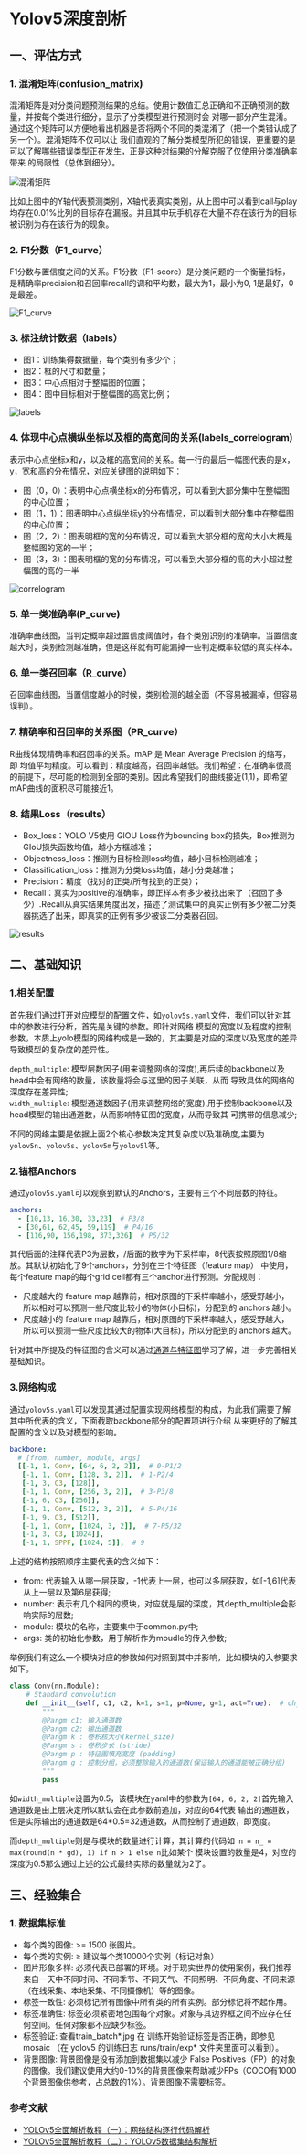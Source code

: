 # Yolov5深度剖析

## 一、评估方式

### 1. 混淆矩阵(confusion_matrix)

混淆矩阵是对分类问题预测结果的总结。使用计数值汇总正确和不正确预测的数量，并按每个类进行细分，显示了分类模型进行预测时会
对哪一部分产生混淆。通过这个矩阵可以方便地看出机器是否将两个不同的类混淆了（把一个类错认成了另一个）。混淆矩阵不仅可以让
我们直观的了解分类模型所犯的错误，更重要的是可以了解哪些错误类型正在发生，正是这种对结果的分解克服了仅使用分类准确率带来
的局限性（总体到细分）。

![混淆矩阵](/assets/image/confusion_matrix.png)

比如上图中的Y轴代表预测类别，X轴代表真实类别，从上图中可以看到call与play均存在0.01%比列的目标存在漏报。并且其中玩手机存在大量不存在该行为的目标被识别为存在该行为的现象。

### 2. F1分数（F1_curve）
F1分数与置信度之间的关系。F1分数（F1-score）是分类问题的一个衡量指标，是精确率precision和召回率recall的调和平均数，最大为1，最小为0, 1是最好，0是最差。

![F1_curve](/assets/image/F1_curve.png)

### 3. 标注统计数据（labels）

* 图1：训练集得数据量，每个类别有多少个；
* 图2：框的尺寸和数量；
* 图3：中心点相对于整幅图的位置；
* 图4：图中目标相对于整幅图的高宽比例；

![labels](/assets/image//labels.jpg)

### 4. 体现中心点横纵坐标以及框的高宽间的关系(labels_correlogram)

表示中心点坐标x和y，以及框的高宽间的关系。每一行的最后一幅图代表的是x，y，宽和高的分布情况，对应关键图的说明如下：

* 图（0，0）：表明中心点横坐标x的分布情况，可以看到大部分集中在整幅图的中心位置；
* 图（1，1）：图表明中心点纵坐标y的分布情况，可以看到大部分集中在整幅图的中心位置；
* 图（2，2）：图表明框的宽的分布情况，可以看到大部分框的宽的大小大概是整幅图的宽的一半；
* 图（3，3）：图表明框的宽的分布情况，可以看到大部分框的高的大小超过整幅图的高的一半

![correlogram](/assets//image/labels_correlogram.jpg)

### 5. 单一类准确率(P_curve)
准确率曲线图，当判定概率超过置信度阈值时，各个类别识别的准确率。当置信度越大时，类别检测越准确，但是这样就有可能漏掉一些判定概率较低的真实样本。

### 6. 单一类召回率（R_curve）
召回率曲线图，当置信度越小的时候，类别检测的越全面（不容易被漏掉，但容易误判）。

### 7. 精确率和召回率的关系图（PR_curve）
R曲线体现精确率和召回率的关系。mAP 是 Mean Average Precision 的缩写，即 均值平均精度。可以看到：精度越高，召回率越低。我们希望：在准确率很高的前提下，尽可能的检测到全部的类别。因此希望我们的曲线接近(1,1)，即希望mAP曲线的面积尽可能接近1。

### 8. 结果Loss（results）
* Box_loss：YOLO V5使用 GIOU Loss作为bounding box的损失，Box推测为GIoU损失函数均值，越小方框越准；
* Objectness_loss：推测为目标检测loss均值，越小目标检测越准；
* Classification_loss：推测为分类loss均值，越小分类越准；
* Precision：精度（找对的正类/所有找到的正类）；
* Recall：真实为positive的准确率，即正样本有多少被找出来了（召回了多少）.Recall从真实结果角度出发，描述了测试集中的真实正例有多少被二分类器挑选了出来，即真实的正例有多少被该二分类器召回。

![results](/assets/image/results.png)

## 二、基础知识

### 1.相关配置

首先我们通过打开对应模型的配置文件，如`yolov5s.yaml`文件，我们可以针对其中的参数进行分析，首先是关键的参数。即针对网络
模型的宽度以及程度的控制参数，本质上yolo模型的网络构成是一致的，其主要是对应的深度以及宽度的差异导致模型的复杂度的差异性。

`depth_multiple`: 模型层数因子(用来调整网络的深度),再后续的backbone以及head中会有网络的数量，该数量将会与这里的因子关联，从而
导致具体的网络的深度存在差异性;  
`width_multiple`: 模型通道数因子(用来调整网络的宽度),用于控制backbone以及head模型的输出通道数，从而影响特征图的宽度，从而导致其
可携带的信息减少;

不同的网络主要是依据上面2个核心参数决定其复杂度以及准确度,主要为`yolov5n`、`yolov5s`、`yolov5m`与`yolov5l`等。

### 2.锚框Anchors
通过`yolov5s.yaml`可以观察到默认的Anchors，主要有三个不同层数的特征。
```yaml
anchors:
  - [10,13, 16,30, 33,23]  # P3/8
  - [30,61, 62,45, 59,119]  # P4/16
  - [116,90, 156,198, 373,326]  # P5/32
```

其代后面的注释代表P3为层数，/后面的数字为下采样率，8代表按照原图1/8缩放。其默认初始化了9个anchors，分别在三个特征图（feature map）
中使用，每个feature map的每个grid cell都有三个anchor进行预测。分配规则：
* 尺度越大的 feature map 越靠前，相对原图的下采样率越小，感受野越小， 所以相对可以预测一些尺度比较小的物体(小目标)，分配到的 anchors 越小。
* 尺度越小的 feature map 越靠后，相对原图的下采样率越大，感受野越大， 所以可以预测一些尺度比较大的物体(大目标)，所以分配到的 anchors 越大。

针对其中所提及的特征图的含义可以通过[通道与特征图](https://www.cnblogs.com/lfri/p/10491009.html)学习了解，进一步完善相关基础知识。  

### 3.网络构成
通过`yolov5s.yaml`可以发现其通过配置实现网络模型的构成，为此我们需要了解其中所代表的含义，下面截取backbone部分的配置项进行介绍
从来更好的了解其配置的含义以及对模型的影响。
```yaml
backbone:
  # [from, number, module, args]
  [[-1, 1, Conv, [64, 6, 2, 2]],  # 0-P1/2
   [-1, 1, Conv, [128, 3, 2]],  # 1-P2/4
   [-1, 3, C3, [128]],
   [-1, 1, Conv, [256, 3, 2]],  # 3-P3/8
   [-1, 6, C3, [256]],
   [-1, 1, Conv, [512, 3, 2]],  # 5-P4/16
   [-1, 9, C3, [512]],
   [-1, 1, Conv, [1024, 3, 2]],  # 7-P5/32
   [-1, 3, C3, [1024]],
   [-1, 1, SPPF, [1024, 5]],  # 9
```

上述的结构按照顺序主要代表的含义如下：
* from: 代表输入从哪一层获取，-1代表上一层，也可以多层获取，如[-1,6]代表从上一层以及第6层获得;
* number: 表示有几个相同的模块，对应就是层的深度，其depth_multiple会影响实际的层数;
* module: 模块的名称，主要集中于common.py中;
* args: 类的初始化参数，用于解析作为moudle的传入参数;

举例我们有这么一个模块对应的参数如何对照到其中并影响，比如模块的入参要求如下。
```python
class Conv(nn.Module):
    # Standard convolution
    def __init__(self, c1, c2, k=1, s=1, p=None, g=1, act=True):  # ch_in, ch_out, kernel, stride, padding, groups
        """
        @Pargm c1: 输入通道数
        @Pargm c2: 输出通道数
        @Pargm k : 卷积核大小(kernel_size)
        @Pargm s : 卷积步长 (stride)
        @Pargm p : 特征图填充宽度 (padding)
        @Pargm g : 控制分组，必须整除输入的通道数(保证输入的通道能被正确分组)
        """
        pass
```

如`width_multiple`设置为0.5，该模块在yaml中的参数为`[64, 6, 2, 2]`首先输入通道数是由上层决定所以默认会在此参数前追加，对应的64代表
输出的通道数，但是实际输出的通道数是64*0.5=32通道数，从而控制了通道数，即宽度。

而`depth_multiple`则是与模块的数量进行计算，其计算的代码如` n = n_ = max(round(n * gd), 1) if n > 1 else n`比如某个
模块设置的数量是4，对应的深度为0.5那么通过上述的公式最终实际的数量就为2了。

## 三、经验集合

### 1. 数据集标准
* 每个类的图像: >= 1500 张图片。
* 每个类的实例: ≥ 建议每个类10000个实例（标记对象）
* 图片形象多样: 必须代表已部署的环境。对于现实世界的使用案例，我们推荐来自一天中不同时间、不同季节、不同天气、不同照明、不同角度、不同来源（在线采集、本地采集、不同摄像机）等的图像。
* 标签一致性: 必须标记所有图像中所有类的所有实例。部分标记将不起作用。
* 标签准确性: 标签必须紧密地包围每个对象。对象与其边界框之间不应存在任何空间。任何对象都不应缺少标签。
* 标签验证: 查看train_batch*.jpg 在 训练开始验证标签是否正确，即参见 mosaic （在 yolov5 的训练日志 runs/train/exp* 文件夹里面可以看到）。
* 背景图像: 背景图像是没有添加到数据集以减少 False Positives（FP）的对象的图像。我们建议使用大约0-10%的背景图像来帮助减少FPs（COCO有1000个背景图像供参考，占总数的1%）。背景图像不需要标签。

### 参考文献
* [YOLOv5全面解析教程（一）：网络结构逐行代码解析](https://blog.csdn.net/limingmin2020/article/details/127800582?spm=1001.2014.3001.5502)
* [YOLOv5全面解析教程（二）：YOLOv5数据集结构解析](https://blog.csdn.net/limingmin2020/article/details/127959310?spm=1001.2014.3001.5502)